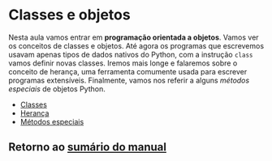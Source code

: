 # Classes e objetos

Nesta aula vamos entrar em **programação orientada a objetos**. Vamos ver os conceitos de classes e objetos. Até agora os programas que escrevemos usavam apenas tipos de dados nativos do Python, com a instrução `class` vamos definir novas classes. Iremos mais longe e falaremos sobre o conceito de herança, uma ferramenta comumente usada para escrever programas extensíveis. Finalmente, vamos nos referir a alguns *métodos especiais* de objetos Python.

* [Classes](./01_Clases.md)
* [Herança](./02_Heranca.md)
* [Métodos especiais](./03_Metodos_Especiais.md)

## Retorno ao [sumário do manual](./../Conteudo.md)